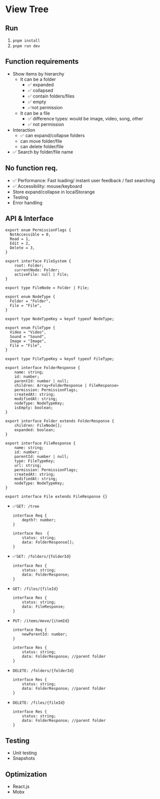 # View Tree

## Run

1. `pnpm install`
2. `pnpm run dev`


## Function requirements

- Show items by hierarchy
    - It can be a folder
        - ✅ expanded
        - ✅ collapsed
        - ✅ contain folders/files
        - ✅ empty
        - ✅not permission
    - It can be a file
        - ✅ difference types: would be image, video, song, other
        - ✅ not permission
- Interaction
    - ✅ can expand/collapse folders
    - can move folder/file
    - can delete folder/file
- ✅ Search by folder/file name

## No function req.

- ✅ Performance: Fast loading/ instant user feedback / fast searching
- ✅ Accessibility: mouse/keyboard
- Store expand/collapse in localStorange
- Testing
- Error handling

## API & Interface

```tsx
export enum PermissionFlags {
  NotAccessible = 0,
  Read = 1,
  Edit = 2,
  Delete = 3,
}

export interface FileSystem {
	root: Folder;
	currentNode: Folder;
	activeFile: null | File;
}

export type FileNode = Folder | File;

export enum NodeType {
  Folder = "Folder",
  File = "File",
}

export type NodeTypeKey = keyof typeof NodeType;

export enum FileType {
  Video = "Video",
  Sound = "Sound",
  Image = "Image",
  File = "File",
}

export type FileTypeKey = keyof typeof FileType;

export interface FolderResponse {
	name: string;
	id: number;
	parentId: number | null;
	children: Array<FolderResponse | FileResponse>
	permission: PermissionFlags;
	createdAt: string;
	modifiedAt: string;
	nodeType: NodeTypeKey;
	isEmpty: boolean;
}

export interface Folder extends FolderResponse {
	children: FileNode[];
	expanded: boolean;
}

export interface FileResponse {
	name: string;
	id: number;
	parentId: number | null;
	type: FileTypeKey;
	url: string;
	permission: PermissionFlags;
	createdAt: string;
	modifiedAt: string;
	nodeType: NodeTypeKey;
}

export interface File extends FileResponse {}

```

- ✅`GET: /tree`
    
    ```tsx
    interface Req {
    	depth?: number;
    }
    
    interface Res  {
    	status: string;
    	data: FolderResponse[];
    }
    ```
    
- ✅`GET: /folders/{folderId}`
    
    ```tsx
    interface Res {
    	status: string;
    	data: FolderResponse;
    }
    ```
    
- `GET: /files/{fileId}`
    
    ```tsx
    interface Res {
    	status: string;
    	data: FileResponse;
    }
    ```
    
- `PUT: /items/move/{itemId}`
    
    ```tsx
    interface Req {
    	newParentId: number;
    }
    
    interface Res {
    	status: string;
    	data: FolderResponse; //parent folder
    }
    ```
    
- `DELETE: /folders/{folderId}`
    
    ```tsx
    interface Res {
    	status: string;
    	data: FolderResponse; //parent folder
    }
    ```
    
- `DELETE: /files/{fileId}`
    
    ```tsx
    interface Res {
    	status: string;
    	data: FolderResponse; //parent folder
    }
    ```
    

## Testing

- Unit testing
- Snapshots

## Optimization

- React.js
- Mobx
